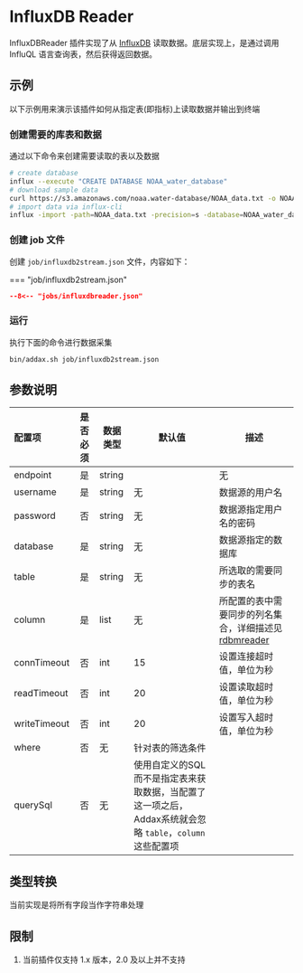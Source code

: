 # InfluxDB Reader

InfluxDBReader 插件实现了从 [InfluxDB](https://www.influxdata.com) 读取数据。底层实现上，是通过调用 InfluQL 语言查询表，然后获得返回数据。

## 示例

以下示例用来演示该插件如何从指定表(即指标)上读取数据并输出到终端

### 创建需要的库表和数据

通过以下命令来创建需要读取的表以及数据

```bash
# create database
influx --execute "CREATE DATABASE NOAA_water_database"
# download sample data
curl https://s3.amazonaws.com/noaa.water-database/NOAA_data.txt -o NOAA_data.txt
# import data via influx-cli
influx -import -path=NOAA_data.txt -precision=s -database=NOAA_water_database
```

### 创建 job 文件

创建 `job/influxdb2stream.json` 文件，内容如下：

=== "job/influxdb2stream.json"

  ```json
  --8<-- "jobs/influxdbreader.json"
  ```

### 运行

执行下面的命令进行数据采集

```bash
bin/addax.sh job/influxdb2stream.json
```

## 参数说明

| 配置项          | 是否必须 |  数据类型   |默认值 |         描述   |
| :-------------- | :------: | ------ |-------|-------------- |
| endpoint         |    是   | string | | 无     | InfluxDB 连接串 ｜
| username        |    是    | string | 无     | 数据源的用户名 |
| password        |    否    | string | 无     | 数据源指定用户名的密码 |
| database        |  是      | string |  无      | 数据源指定的数据库  |
| table           |    是    | string |无     | 所选取的需要同步的表名 |
| column          |    是    | list  | 无     |  所配置的表中需要同步的列名集合，详细描述见 [rdbmreader](../rdbmsreader) |
| connTimeout     |    否    | int   | 15     | 设置连接超时值，单位为秒     |
| readTimeout     |    否    | int   | 20     | 设置读取超时值，单位为秒     |
| writeTimeout    |    否    | int   | 20     | 设置写入超时值，单位为秒     |
| where           |    否    | 无     | 针对表的筛选条件 |
| querySql        |    否    | 无     | 使用自定义的SQL而不是指定表来获取数据，当配置了这一项之后，Addax系统就会忽略 `table`，`column`这些配置项 |

## 类型转换

当前实现是将所有字段当作字符串处理

## 限制

1. 当前插件仅支持 1.x 版本，2.0 及以上并不支持
